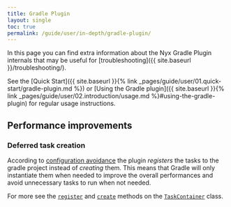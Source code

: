 ```yaml
---
title: Gradle Plugin
layout: single
toc: true
permalink: /guide/user/in-depth/gradle-plugin/
---
```


In this page you can find extra information about the Nyx Gradle Plugin internals that may be useful for [troubleshooting]({{ site.baseurl }}/troubleshooting/).

See the [Quick Start]({{ site.baseurl }}{% link _pages/guide/user/01.quick-start/gradle-plugin.md %}) or [Using the Gradle plugin]({{ site.baseurl }}{% link _pages/guide/user/02.introduction/usage.md %}#using-the-gradle-plugin) for regular usage instructions.

## Performance improvements

### Deferred task creation

According to [configuration avoidance](https://docs.gradle.org/current/userguide/task_configuration_avoidance.html) the plugin *registers* the tasks to the gradle project instead of *creating* them. This means that Gradle will only instantiate them when needed to improve the overall performances and avoid unnecessary tasks to run when not needed.

For more see the [`register`](https://docs.gradle.org/current/javadoc/org/gradle/api/tasks/TaskContainer.html#register-java.lang.String-java.lang.Class-) and [`create`](https://docs.gradle.org/current/javadoc/org/gradle/api/tasks/TaskContainer.html#create-java.lang.String-java.lang.Class-) methods on the [`TaskContainer`](https://docs.gradle.org/current/javadoc/org/gradle/api/tasks/TaskContainer.html) class.
